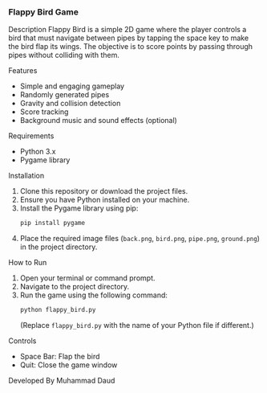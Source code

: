 
### Flappy Bird Game

Description
Flappy Bird is a simple 2D game where the player controls a bird that must navigate between pipes by tapping the space key to make the bird flap its wings. The objective is to score points by passing through pipes without colliding with them.

Features
- Simple and engaging gameplay
- Randomly generated pipes
- Gravity and collision detection
- Score tracking
- Background music and sound effects (optional)

Requirements
- Python 3.x
- Pygame library

Installation
1. Clone this repository or download the project files.
2. Ensure you have Python installed on your machine.
3. Install the Pygame library using pip:
   ```bash
   pip install pygame
   ```
4. Place the required image files (`back.png`, `bird.png`, `pipe.png`, `ground.png`) in the project directory.

How to Run
1. Open your terminal or command prompt.
2. Navigate to the project directory.
3. Run the game using the following command:
   ```bash
   python flappy_bird.py
   ```
   (Replace `flappy_bird.py` with the name of your Python file if different.)

Controls
- Space Bar: Flap the bird
- Quit: Close the game window

 Developed By
Muhammad Daud



